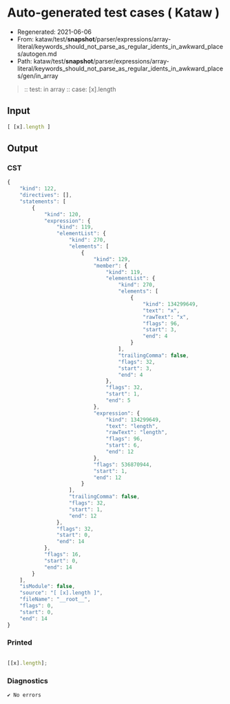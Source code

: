 # Auto-generated test cases ( Kataw )
- Regenerated: 2021-06-06
- From: kataw/test/__snapshot__/parser/expressions/array-literal/keywords_should_not_parse_as_regular_idents_in_awkward_places/autogen.md
- Path: kataw/test/__snapshot__/parser/expressions/array-literal/keywords_should_not_parse_as_regular_idents_in_awkward_places/gen/in_array
> :: test: in array
> :: case: [x].length
## Input

`````js
[ [x].length ]
`````
## Output

### CST

```javascript
{
    "kind": 122,
    "directives": [],
    "statements": [
        {
            "kind": 120,
            "expression": {
                "kind": 119,
                "elementList": {
                    "kind": 270,
                    "elements": [
                        {
                            "kind": 129,
                            "member": {
                                "kind": 119,
                                "elementList": {
                                    "kind": 270,
                                    "elements": [
                                        {
                                            "kind": 134299649,
                                            "text": "x",
                                            "rawText": "x",
                                            "flags": 96,
                                            "start": 3,
                                            "end": 4
                                        }
                                    ],
                                    "trailingComma": false,
                                    "flags": 32,
                                    "start": 3,
                                    "end": 4
                                },
                                "flags": 32,
                                "start": 1,
                                "end": 5
                            },
                            "expression": {
                                "kind": 134299649,
                                "text": "length",
                                "rawText": "length",
                                "flags": 96,
                                "start": 6,
                                "end": 12
                            },
                            "flags": 536870944,
                            "start": 1,
                            "end": 12
                        }
                    ],
                    "trailingComma": false,
                    "flags": 32,
                    "start": 1,
                    "end": 12
                },
                "flags": 32,
                "start": 0,
                "end": 14
            },
            "flags": 16,
            "start": 0,
            "end": 14
        }
    ],
    "isModule": false,
    "source": "[ [x].length ]",
    "fileName": "__root__",
    "flags": 0,
    "start": 0,
    "end": 14
}
```

### Printed

```javascript

[[x].length];
```

### Diagnostics

```javascript
✔ No errors
```

